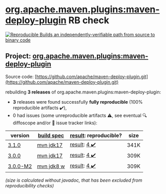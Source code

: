 [org.apache.maven.plugins:maven-deploy-plugin](https://central.sonatype.com/artifact/org.apache.maven.plugins/maven-deploy-plugin/3.1.0/versions) RB check
=======

[![Reproducible Builds](https://reproducible-builds.org/images/logos/rb.svg) an independently-verifiable path from source to binary code](https://reproducible-builds.org/)

## Project: [org.apache.maven.plugins:maven-deploy-plugin](https://central.sonatype.com/artifact/org.apache.maven.plugins/maven-deploy-plugin/3.1.0/versions)

Source code: [https://github.com/apache/maven-deploy-plugin.git](https://github.com/apache/maven-deploy-plugin.git)

rebuilding **3 releases** of org.apache.maven.plugins:maven-deploy-plugin:
- **3** releases were found successfully **fully reproducible** (100% reproducible artifacts :heavy_check_mark:),
- 0 had issues (some unreproducible artifacts :warning:, see eventual :mag: diffoscope and/or :memo: issue tracker links):

| version | [build spec](/BUILDSPEC.md) | [result](https://reproducible-builds.org/docs/jvm/): reproducible? | size |
| -- | --------- | ------ | -- |
| [3.1.0](https://central.sonatype.com/artifact/org.apache.maven.plugins/maven-deploy-plugin/3.1.0/pom) | [mvn jdk17](maven-deploy-plugin-3.1.0.buildspec) | [result](maven-deploy-plugin-3.1.0.buildinfo): [4 :heavy_check_mark: ](maven-deploy-plugin-3.1.0.buildcompare) | 341K |
| [3.0.0](https://central.sonatype.com/artifact/org.apache.maven.plugins/maven-deploy-plugin/3.0.0/pom) | [mvn jdk17](maven-deploy-plugin-3.0.0.buildspec) | [result](maven-deploy-plugin-3.0.0.buildinfo): [4 :heavy_check_mark: ](maven-deploy-plugin-3.0.0.buildcompare) | 309K |
| [3.0.0-M2](https://central.sonatype.com/artifact/org.apache.maven.plugins/maven-deploy-plugin/3.0.0-M2/pom) | [mvn jdk8 w](maven-deploy-plugin-3.0.0-M2.buildspec) | [result](maven-deploy-plugin-3.0.0-M2.buildinfo): [4 :heavy_check_mark: ](maven-deploy-plugin-3.0.0-M2.buildcompare) | 309K |

<i>(size is calculated without javadoc, that has been excluded from reproducibility checks)</i>
